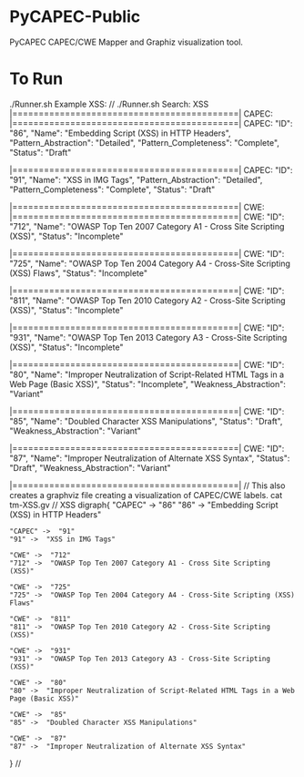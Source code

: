 # PyCAPEC-Public
PyCAPEC CAPEC/CWE Mapper and Graphiz visualization tool.
# To Run
./Runner.sh
Example XSS:
//
./Runner.sh 
Search: XSS
|===========================================|
  CAPEC: 
|===========================================|
CAPEC: 
    "ID": "86",
    "Name": "Embedding Script (XSS) in HTTP Headers",
    "Pattern_Abstraction": "Detailed",
    "Pattern_Completeness": "Complete",
    "Status": "Draft"

|===========================================|
CAPEC: 
    "ID": "91",
    "Name": "XSS in IMG Tags",
    "Pattern_Abstraction": "Detailed",
    "Pattern_Completeness": "Complete",
    "Status": "Draft"

|===========================================|
  CWE: 
|===========================================|
CWE: 
    "ID": "712",
    "Name": "OWASP Top Ten 2007 Category A1 - Cross Site Scripting (XSS)",
    "Status": "Incomplete"

|===========================================|
CWE: 
    "ID": "725",
    "Name": "OWASP Top Ten 2004 Category A4 - Cross-Site Scripting (XSS) Flaws",
    "Status": "Incomplete"

|===========================================|
CWE: 
    "ID": "811",
    "Name": "OWASP Top Ten 2010 Category A2 - Cross-Site Scripting (XSS)",
    "Status": "Incomplete"

|===========================================|
CWE: 
    "ID": "931",
    "Name": "OWASP Top Ten 2013 Category A3 - Cross-Site Scripting (XSS)",
    "Status": "Incomplete"

|===========================================|
CWE: 
    "ID": "80",
    "Name": "Improper Neutralization of Script-Related HTML Tags in a Web Page (Basic XSS)",
    "Status": "Incomplete",
    "Weakness_Abstraction": "Variant"

|===========================================|
CWE: 
    "ID": "85",
    "Name": "Doubled Character XSS Manipulations",
    "Status": "Draft",
    "Weakness_Abstraction": "Variant"

|===========================================|
CWE: 
    "ID": "87",
    "Name": "Improper Neutralization of Alternate XSS Syntax",
    "Status": "Draft",
    "Weakness_Abstraction": "Variant"

|===========================================|
//
This also creates a graphviz file creating a visualization of CAPEC/CWE labels.
cat tm-XSS.gv
// XSS
digraph{ 
    "CAPEC" ->  "86"
    "86" ->  "Embedding Script (XSS) in HTTP Headers"

    "CAPEC" ->  "91"
    "91" ->  "XSS in IMG Tags"

    "CWE" ->  "712"
    "712" ->  "OWASP Top Ten 2007 Category A1 - Cross Site Scripting (XSS)"

    "CWE" ->  "725"
    "725" ->  "OWASP Top Ten 2004 Category A4 - Cross-Site Scripting (XSS) Flaws"

    "CWE" ->  "811"
    "811" ->  "OWASP Top Ten 2010 Category A2 - Cross-Site Scripting (XSS)"

    "CWE" ->  "931"
    "931" ->  "OWASP Top Ten 2013 Category A3 - Cross-Site Scripting (XSS)"

    "CWE" ->  "80"
    "80" ->  "Improper Neutralization of Script-Related HTML Tags in a Web Page (Basic XSS)"

    "CWE" ->  "85"
    "85" ->  "Doubled Character XSS Manipulations"

    "CWE" ->  "87"
    "87" ->  "Improper Neutralization of Alternate XSS Syntax"
}
//

